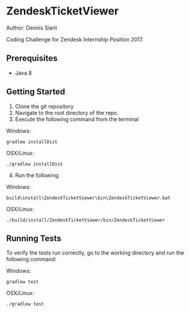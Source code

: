 # ZendeskTicketViewer
Author: Dennis Siaril

Coding Challenge for Zendesk Internship Position 2017. 

## Prerequisites
* Java 8

## Getting Started
1. Clone the git repository
2. Navigate to the root directory of the repo.
3. Execute the following command from the terminal

Windows: 

```
gradlew installDist
```

OSX/Linux:

```
./gradlew installDist
```

4. Run the following:

Windows:

```
build\install\ZendeskTicketViewer\bin\ZendeskTicketViewer.bat
```

OSX/Linux:

```
./build/install/ZendeskTicketViewer/bin/ZendeskTicketViewer
```

## Running Tests
To verify the tests run correctly, go to the working directory and run the following command:

Windows: 

```
gradlew test
```

OSX/Linux:

```
./gradlew test
```
